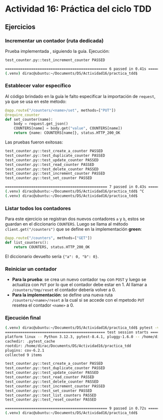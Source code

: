 # Actividad 16: Práctica del ciclo TDD


## Ejercicios

### Incrementar un contador (ruta dedicada)

Prueba implementada , siguiendo la guía. Ejecución:

```sh
test_counter.py::test_increment_counter PASSED                                                             [100%]

=============================================== 6 passed in 0.41s ================================================
(.venv) dirac@ubuntu:~/Documents/DS/Actividad16/practica_tdd$ 
```

### Establecer valor específico

Al código brindado en la guía le falto especificar la importación de `request`, ya que se usa en este método:

```python
@app.route("/counters/<name>/set", methods=["PUT"])
@require_counter
def set_counter(name):
    body = request.get_json()
    COUNTERS[name] = body.get("value", COUNTERS[name])
    return {name: COUNTERS[name]}, status.HTTP_200_OK
```

Las pruebas fueron exitosas:

```sh
test_counter.py::test_create_a_counter PASSED                                                              [ 14%]
test_counter.py::test_duplicate_counter PASSED                                                             [ 28%]
test_counter.py::test_update_counter PASSED                                                                [ 42%]
test_counter.py::test_read_counter PASSED                                                                  [ 57%]
test_counter.py::test_delete_counter PASSED                                                                [ 71%]
test_counter.py::test_increment_counter PASSED                                                             [ 85%]
test_counter.py::test_set_counter PASSED                                                                   [100%]

=============================================== 7 passed in 0.43s ================================================
(.venv) dirac@ubuntu:~/Documents/DS/Actividad16/practica_tdd$ ^C
(.venv) dirac@ubuntu:~/Documents/DS/Actividad16/practica_tdd$ 
```

### Listar todos los contadores

Para este ejercicio se registran dos nuevos contadores `a` y `b`, estos se guardan en el diccionario `COUNTERS`. Luego se llama al método `client.get("/counters")` que se define en la implementación **green**:

```python
@app.route("/counters", methods=["GET"])
def list_counters():
    return COUNTERS, status.HTTP_200_OK
```

El diccionario devuelto sería `{"a": 0, "b": 0}`.

### Reiniciar un contador

- **Para la prueba**: se crea un nuevo contador `tmp` con `POST` y luego se actualiza con `PUT` por lo que el contador debe estar en 1. Al llamar a `/counters/tmp/reset` el contador debería volver a 0.
- **Para la implementación**: se define una nueva ruta `/counters/<name>/reset` a la cual si se accede con el mpetodo `PUT` resetea el contador `<name>` a 0.

### Ejecución final

```sh
(.venv) dirac@ubuntu:~/Documents/DS/Actividad16/practica_tdd$ pytest -v
============================================== test session starts ===============================================
platform linux -- Python 3.12.3, pytest-8.4.1, pluggy-1.6.0 -- /home/dirac/Documents/DS/Actividad16/practica_tdd/.venv/bin/python
cachedir: .pytest_cache
rootdir: /home/dirac/Documents/DS/Actividad16/practica_tdd
plugins: cov-6.2.1
collected 9 items                                                                                                

test_counter.py::test_create_a_counter PASSED                                                              [ 11%]
test_counter.py::test_duplicate_counter PASSED                                                             [ 22%]
test_counter.py::test_update_counter PASSED                                                                [ 33%]
test_counter.py::test_read_counter PASSED                                                                  [ 44%]
test_counter.py::test_delete_counter PASSED                                                                [ 55%]
test_counter.py::test_increment_counter PASSED                                                             [ 66%]
test_counter.py::test_set_counter PASSED                                                                   [ 77%]
test_counter.py::test_list_counters PASSED                                                                 [ 88%]
test_counter.py::test_reset_counter PASSED                                                                 [100%]

=============================================== 9 passed in 0.72s ================================================
(.venv) dirac@ubuntu:~/Documents/DS/Actividad16/practica_tdd$ 
```